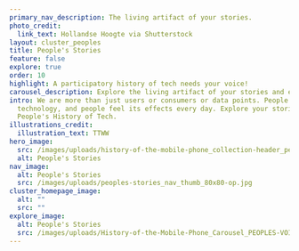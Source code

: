 ```yaml
---
primary_nav_description: The living artifact of your stories.
photo_credit:
  link_text: Hollandse Hoogte via Shutterstock
layout: cluster_peoples
title: People's Stories
feature: false
explore: true
order: 10
highlight: A participatory history of tech needs your voice!
carousel_description: Explore the living artifact of your stories and experiences.
intro: We are more than just users or consumers or data points. People build
  technology, and people feel its effects every day. Explore your stories in A
  People's History of Tech.
illustrations_credit:
  illustration_text: TTWW
hero_image:
  src: /images/uploads/history-of-the-mobile-phone_collection-header_peoples-stories-600.png
  alt: People's Stories
nav_image:
  alt: People's Stories
  src: /images/uploads/peoples-stories_nav_thumb_80x80-op.jpg
cluster_homepage_image:
  alt: ""
  src: ""
explore_image:
  alt: People's Stories
  src: /images/uploads/History-of-the-Mobile-Phone_Carousel_PEOPLES-VOICE.jpg
---
```

